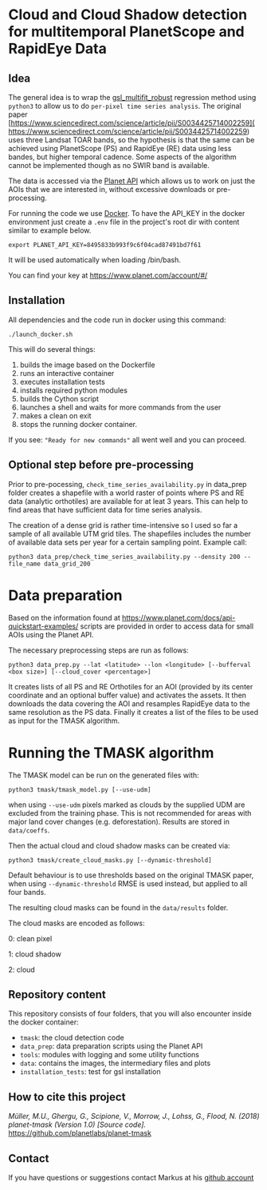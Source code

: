 # Cloud and Cloud Shadow detection for multitemporal PlanetScope and RapidEye Data

## Idea

The general idea is to wrap the [gsl_multifit_robust](https://www.gnu.org/software/gsl/doc/html/lls.html#robust-linear-regression) regression method using
`python3` to allow us to do `per-pixel time series analysis`. The original paper 
[https://www.sciencedirect.com/science/article/pii/S0034425714002259](
https://www.sciencedirect.com/science/article/pii/S0034425714002259) uses
three Landsat TOAR bands, so the hypothesis is that the same can be achieved using
PlanetScope (PS) and RapidEye (RE) data using less bandes, but higher temporal cadence.
Some aspects of the algorithm cannot be implemented though as no SWIR band is available.

The data is accessed via the [Planet API](https://www.planet.com/docs/api-quickstart-examples/) which allows us to work on just the
AOIs that we are interested in, without excessive downloads or pre-processing.

For running the code we use [Docker](https://docs.docker.com/develop/).
To have the API_KEY in the docker environment just create a `.env` file
in the project's root dir with content similar to example below.

```
export PLANET_API_KEY=8495833b993f9c6f04cad87491bd7f61
```
It will be used automatically when loading /bin/bash.

You can find your key at https://www.planet.com/account/#/

## Installation

All dependencies and the code run in docker using this command:

```
./launch_docker.sh
```

This will do several things:

1. builds the image based on the Dockerfile
2. runs an interactive container
3. executes installation tests
4. installs required python modules
5. builds the Cython script
6. launches a shell and waits for more commands from the user
7. makes a clean on exit
8. stops the running docker container.

If you see: `"Ready for new commands"` all went well and you can proceed.

## Optional step before pre-processing

Prior to pre-pocessing, `check_time_series_availability.py` in data_prep
folder creates a shapefile with a world raster of points where PS and RE data
(analytic orthotiles) are available for at leat 3 years. This can help to find
areas that have sufficient data for time series analysis.

The creation of a dense grid is rather time-intensive so I used so far a sample of
all available UTM grid tiles. The shapefiles includes the number of available data
sets per year for a certain sampling point. Example call:

```
python3 data_prep/check_time_series_availability.py --density 200 --file_name data_grid_200
```

# Data preparation

Based on the information found at https://www.planet.com/docs/api-quickstart-examples/
scripts are provided in order to access data for small AOIs using the Planet API.

The necessary preprocessing steps are run as follows:

```
python3 data_prep.py --lat <latitude> --lon <longitude> [--bufferval <box size>] [--cloud_cover <percentage>]
```

It creates lists of all PS and RE Orthotiles for an AOI (provided by its
center coordinate and an optional buffer value) and activates the assets.
It then downloads the data covering the AOI and resamples RapidEye data to the
same resolution as the PS data. Finally it creates a list of the files to be
used as input for the TMASK algorithm.


# Running the TMASK algorithm

The TMASK model can be run on the generated files with:

```
python3 tmask/tmask_model.py [--use-udm]
```

when using `--use-udm` pixels marked as clouds by the supplied UDM are excluded from the
training phase. This is not recommended for areas with major land cover changes (e.g. 
deforestation). Results are stored in `data/coeffs`.

Then the actual cloud and cloud shadow masks can be created via:

```
python3 tmask/create_cloud_masks.py [--dynamic-threshold]
```

Default behaviour is to use thresholds based on the original TMASK paper, when using
`--dynamic-threshold` RMSE is used instead, but applied to all four bands.

The resulting cloud masks can be found in the `data/results` folder.

The cloud masks are encoded as follows:

0: clean pixel

1: cloud shadow

2: cloud

## Repository content

This repository consists of four folders, that you will also encounter inside
the docker container:

* `tmask`: the cloud detection code
* `data_prep`: data preparation scripts using the Planet API
* `tools`: modules with logging and some utility functions
* `data`: contains the images, the intermediary files and plots
* `installation_tests`: test for gsl installation

## How to cite this project

_Müller, M.U., Ghergu, G., Scipione, V., Morrow, J., Lohss, G., Flood, N. (2018) planet-tmask (Version 1.0) [Source code]._ https://github.com/planetlabs/planet-tmask

## Contact

If you have questions or suggestions contact Markus at his [github account](https://github.com/markusuwe)